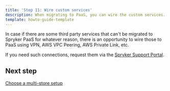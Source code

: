 ```yaml
---
title: 'Step 11: Wire custom services'
description: When migrating to PaaS, you can wire the custom services. 
template: howto-guide-template
---
```


In case if there are some third party services that can't be migrated to Spryker PaaS for whatever reason, there is an opportunity to wire those to PaaS using VPN, AWS VPC Peering, AWS Private Link, etc.

If you need such connections, request them via the [Spryker Support Portal](https://support.spryker.com/). 

## Next step

[Choose a multi-store setup](/docs/scos/dev/migration-concepts/migrate-to-paas/step-12-choose-a-multi-store-setup..html)